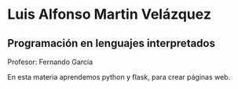 # Luis Alfonso Martin Velázquez

## Programación en lenguajes interpretados 

Profesor: Fernando García

En esta materia aprendemos python y flask, para crear páginas web. 